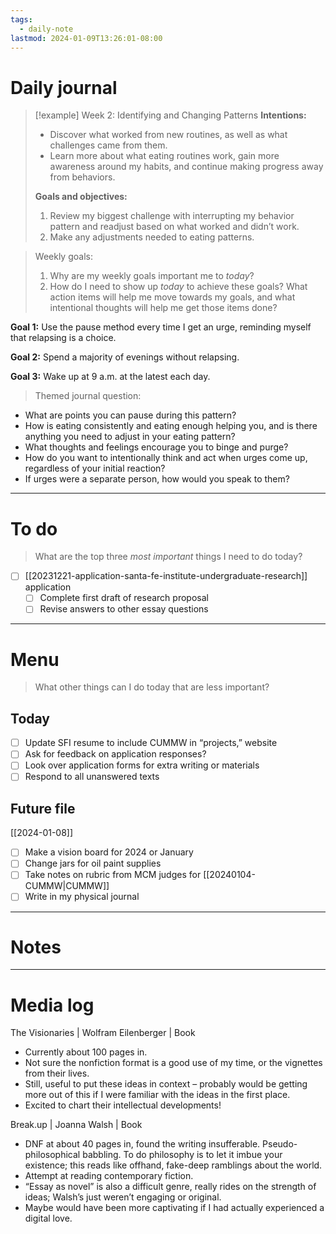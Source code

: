 ```yaml
---
tags:
  - daily-note
lastmod: 2024-01-09T13:26:01-08:00
---
```

# Daily journal

>[!example] Week 2: Identifying and Changing Patterns
>**Intentions:**
>- Discover what worked from new routines, as well as what challenges came from them.
>- Learn more about what eating routines work, gain more awareness around my habits, and continue making progress away from behaviors.
>
>**Goals and objectives:**
>1. Review my biggest challenge with interrupting my behavior pattern and readjust based on what worked and didn’t work.
>2. Make any adjustments needed to eating patterns.

> Weekly goals:
> 1. Why are my weekly goals important me to *today*?
> 2. How do I need to show up *today* to achieve these goals? What action items will help me move towards my goals, and what intentional thoughts will help me get those items done?

**Goal 1:** Use the pause method every time I get an urge, reminding myself that relapsing is a choice.

**Goal 2:** Spend a majority of evenings without relapsing.

**Goal 3:** Wake up at 9 a.m. at the latest each day.


> Themed journal question: 

- What are points you can pause during this pattern?
- How is eating consistently and eating enough helping you, and is there anything you need to adjust in your eating pattern?
- What thoughts and feelings encourage you to binge and purge?
- How do you want to intentionally think and act when urges come up, regardless of your initial reaction?
- If urges were a separate person, how would you speak to them?

---
# To do

> What are the top three *most important* things I need to do today?

- [ ] [[20231221-application-santa-fe-institute-undergraduate-research]] application
	- [ ] Complete first draft of research proposal
	- [ ] Revise answers to other essay questions

----
# Menu

> What other things can I do today that are less important?
## Today

- [ ] Update SFI resume to include CUMMW in “projects,” website
- [ ] Ask for feedback on application responses?
- [ ] Look over application forms for extra writing or materials
- [ ] Respond to all unanswered texts

## Future file

[[2024-01-08]]
- [ ] Make a vision board for 2024 or January
- [ ] Change jars for oil paint supplies
- [ ] Take notes on rubric from MCM judges for [[20240104-CUMMW|CUMMW]]
- [ ] Write in my physical journal

---
# Notes

---
# Media log

The Visionaries | Wolfram Eilenberger | Book
- Currently about 100 pages in.
- Not sure the nonfiction format is a good use of my time, or the vignettes from their lives.
- Still, useful to put these ideas in context – probably would be getting more out of this if I were familiar with the ideas in the first place.
- Excited to chart their intellectual developments!

Break.up | Joanna Walsh | Book
- DNF at about 40 pages in, found the writing insufferable. Pseudo-philosophical babbling. To do philosophy is to let it imbue your existence; this reads like offhand, fake-deep ramblings about the world.
- Attempt at reading contemporary fiction.
- “Essay as novel” is also a difficult genre, really rides on the strength of ideas; Walsh’s just weren’t engaging or original.
- Maybe would have been more captivating if I had actually experienced a digital love.